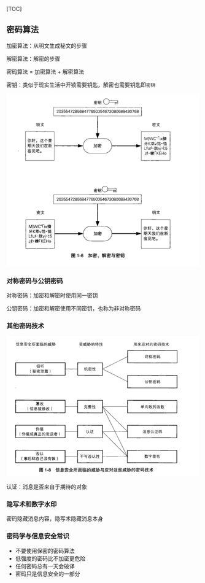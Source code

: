 [TOC]

## 密码算法

加密算法：从明文生成秘文的步骤

解密算法：解密的步骤

密码算法 = 加密算法 + 解密算法

密钥：类似于现实生活中开锁需要钥匙，解密也需要钥匙即`密钥`

![C1_secretKey](image/C1_secretKey.png)



### 对称密码与公钥密码

对称密码：加密和解密时使用同一密钥

公钥密码：加密和解密使用不同密钥，也称为非对称密码



### 其他密码技术

![C1_is](image/C1_is.png)

认证：消息是否来自于期待的对象



### 隐写术和数字水印

密码隐藏消息内容，隐写术隐藏消息本身



### 密码学与信息安全常识

* 不要使用保密的密码算法
* 低强度的密码比不加密更危险
* 任何密码总有一天会破译
* 密码只是信息安全的一部分

